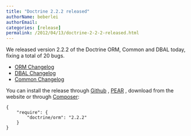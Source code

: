 ```yaml
---
title: "Doctrine 2.2.2 released"
authorName: beberlei
authorEmail:
categories: [release]
permalink: /2012/04/13/doctrine-2-2-2-released.html
---
```

We released version 2.2.2 of the Doctrine ORM, Common and DBAL today,
fixing a total of 20 bugs.

-   [ORM
    Changelog](https://www.doctrine-project.org/jira/browse/DDC/fixforversion/10195)
-   [DBAL
    Changelog](https://www.doctrine-project.org/jira/browse/DBAL/fixforversion/10197)
-   [Common
    Changelog](https://www.doctrine-project.org/jira/browse/DCOM/fixforversion/10199)

You can install the release through
[Github](https://github.com/doctrine/orm) ,
[PEAR](http://pear.doctrine-project.org) , download from the website or
through [Composer](https://packagist.org):

    {
        "require": {
            "doctrine/orm": "2.2.2"
        }
    }

